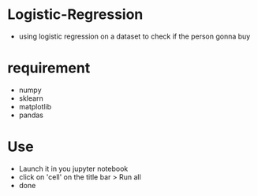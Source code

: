 # Logistic-Regression
- using logistic regression on a dataset to check if the person gonna buy  
# requirement
- numpy
- sklearn
- matplotlib
- pandas
# Use
- Launch it in you jupyter notebook
- click on 'cell' on the title bar > Run all
- done
